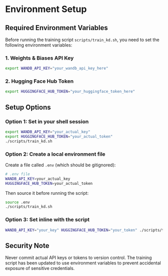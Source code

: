 # Environment Setup

## Required Environment Variables

Before running the training script `scripts/train_kd.sh`, you need to set the following environment variables:

### 1. Weights & Biases API Key
```bash
export WANDB_API_KEY="your_wandb_api_key_here"
```

### 2. Hugging Face Hub Token
```bash
export HUGGINGFACE_HUB_TOKEN="your_huggingface_token_here"
```

## Setup Options

### Option 1: Set in your shell session
```bash
export WANDB_API_KEY="your_actual_key"
export HUGGINGFACE_HUB_TOKEN="your_actual_token"
./scripts/train_kd.sh
```

### Option 2: Create a local environment file
Create a file called `.env` (which should be gitignored):
```bash
# .env file
WANDB_API_KEY=your_actual_key
HUGGINGFACE_HUB_TOKEN=your_actual_token
```

Then source it before running the script:
```bash
source .env
./scripts/train_kd.sh
```

### Option 3: Set inline with the script
```bash
WANDB_API_KEY="your_key" HUGGINGFACE_HUB_TOKEN="your_token" ./scripts/train_kd.sh
```

## Security Note

Never commit actual API keys or tokens to version control. The training script has been updated to use environment variables to prevent accidental exposure of sensitive credentials. 